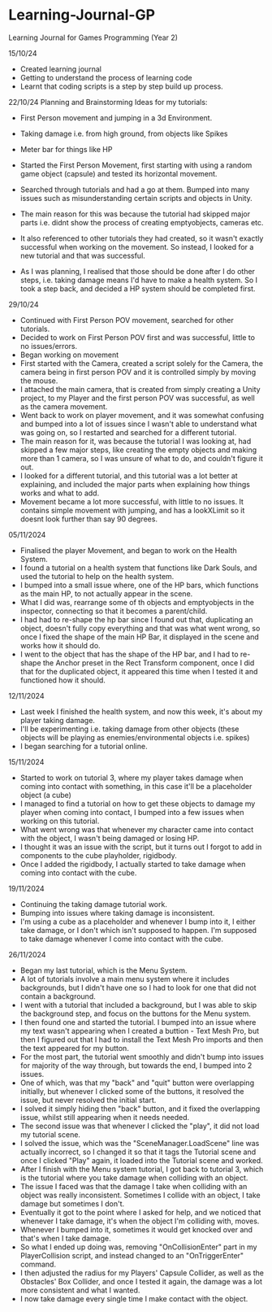 # Learning-Journal-GP
Learning Journal for Games Programming (Year 2)

15/10/24
- Created learning journal
- Getting to understand the process of learning code
- Learnt that coding scripts is a step by step build up process.

22/10/24
Planning and Brainstorming Ideas for my tutorials:
- First Person movement and jumping in a 3d Environment.
- Taking damage i.e. from high ground, from objects like Spikes
- Meter bar for things like HP


- Started the First Person Movement, first starting with using a random game object (capsule) and tested its horizontal movement.
- Searched through tutorials and had a go at them. Bumped into many issues such as misunderstanding certain scripts and objects in Unity.
- The main reason for this was because the tutorial had skipped major parts i.e. didnt show the process of creating emptyobjects, cameras etc.
- It also referenced to other tutorials they had created, so it wasn't exactly successful when working on the movement. So instead, I looked for a new tutorial and that was successful.
- As I was planning, I realised that those should be done after I do other steps, i.e. taking damage means I'd have to make a health system. So I took a step back, and decided a HP system should be completed first.

29/10/24
- Continued with First Person POV movement, searched for other tutorials.
- Decided to work on First Person POV first and was successful, little to no issues/errors.
- Began working on movement
- First started with the Camera, created a script solely for the Camera, the camera being in first person POV and it is controlled simply by moving the mouse.
- I attached the main camera, that is created from simply creating a Unity project, to my Player and the first person POV was successful, as well as the camera movement.
- Went back to work on player movement, and it was somewhat confusing and bumped into a lot of issues since I wasn't able to understand what was going on, so I restarted and searched for a different tutorial.
- The main reason for it, was because the tutorial I was looking at, had skipped a few major steps, like creating the empty objects and making more than 1 camera, so I was unsure of what to do, and couldn't figure it out.
- I looked for a different tutorial, and this tutorial was a lot better at explaining, and included the major parts when explaining how things works and what to add.
- Movement became a lot more successful, with little to no issues. It contains simple movement with jumping, and has a lookXLimit so it doesnt look further than say 90 degrees.

05/11/2024
- Finalised the player Movement, and began to work on the Health System.
- I found a tutorial on a health system that functions like Dark Souls, and used the tutorial to help on the health system.
- I bumped into a small issue where, one of the HP bars, which functions as the main HP, to not actually appear in the scene.
- What I did was, rearrange some of th objects and emptyobjects in the inspector, connecting so that it becomes a parent/child.
- I had had to re-shape the hp bar since I found out that, duplicating an object, doesn't fully copy everything and that was what went wrong, so once I fixed the shape of the main HP Bar, it displayed in the scene and works
how it should do.
- I went to the object that has the shape of the HP bar, and I had to re-shape the Anchor preset in the Rect Transform component, once I did that for the duplicated object, it appeared this time when I tested it and functioned how it should.

12/11/2024
- Last week I finished the health system, and now this week, it's about my player taking damage.
- I'll be experimenting i.e. taking damage from other objects (these objects will be playing as enemies/environmental objects i.e. spikes)
- I began searching for a tutorial online.

15/11/2024
- Started to work on tutorial 3, where my player takes damage when coming into contact with something, in this case it'll be a placeholder object (a cube)
- I managed to find a tutorial on how to get these objects to damage my player when coming into contact, I bumped into a few issues when working on this tutorial.
- What went wrong was that whenever my character came into contact with the object, I wasn't being damaged or losing HP.
- I thought it was an issue with the script, but it turns out I forgot to add in components to the cube playholder, rigidbody.
- Once I added the rigidbody, I actually started to take damage when coming into contact with the cube.

19/11/2024
- Continuing the taking damage tutorial work.
- Bumping into issues where taking damage is inconsistent.
- I'm using a cube as a placeholder and whenever I bump into it, I either take damage, or I don't which isn't supposed to happen. I'm supposed to take damage whenever I come into contact with the cube.

26/11/2024
- Began my last tutorial, which is the Menu System.
- A lot of tutorials involve a main menu system where it includes backgrounds, but I didn't have one so I had to look for one that did not contain a background.
- I went with a tutorial that included a background, but I was able to skip the background step, and focus on the buttons for the Menu system.
- I then found one and started the tutorial. I bumped into an issue where my text wasn't appearing when I created a buttion - Text Mesh Pro, but then I figured out that I had to install the Text Mesh Pro imports and then the text appeared for my button.
- For the most part, the tutorial went smoothly and didn't bump into issues for majority of the way through, but towards the end, I bumped into 2 issues.
- One of which, was that my "back" and "quit" button were overlapping initially, but whenever I clicked some of the buttons, it resolved the issue, but never resolved the initial start.
- I solved it simply hiding then "back" button, and it fixed the overlapping issue, whilst still appearing when it needs needed.
- The second issue was that whenever I clicked the "play", it did not load my tutorial scene.
- I solved the issue, which was the "SceneManager.LoadScene" line was actually incorrect, so I changed it so that it tags the Tutorial scene and once I clicked "Play" again, it loaded into the Tutorial scene and worked.
- After I finish with the Menu system tutorial, I got back to tutorial 3, which is the tutorial where you take damage when colliding with an object.
- The issue I faced was that the damage I take when colliding with an object was really inconsistent. Sometimes I collide with an object, I take damage but sometimes I don't.
- Eventually it got to the point where I asked for help, and we noticed that whenever I take damage, it's when the object I'm colliding with, moves.
- Whenever I bumped into it, sometimes it would get knocked over and that's when I take damage.
- So what I ended up doing was, removing "OnCollisionEnter" part in my PlayerCollision script, and instead changed to an "OnTriggerEnter" command.
- I then adjusted the radius for my Players' Capsule Collider, as well as the Obstacles' Box Collider, and once I tested it again, the damage was a lot more consistent and what I wanted.
- I now take damage every single time I make contact with the object. 


